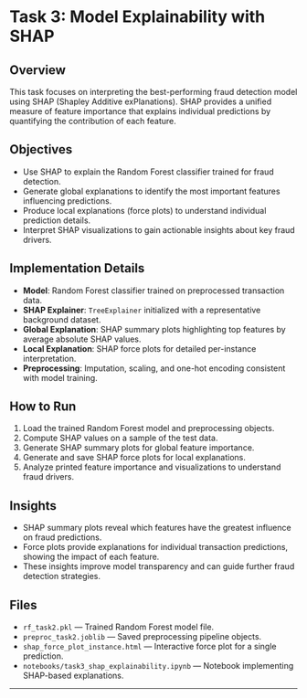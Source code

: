 # Task 3: Model Explainability with SHAP

## Overview

This task focuses on interpreting the best-performing fraud detection model using SHAP (Shapley Additive exPlanations). SHAP provides a unified measure of feature importance that explains individual predictions by quantifying the contribution of each feature.

## Objectives

- Use SHAP to explain the Random Forest classifier trained for fraud detection.
- Generate global explanations to identify the most important features influencing predictions.
- Produce local explanations (force plots) to understand individual prediction details.
- Interpret SHAP visualizations to gain actionable insights about key fraud drivers.

## Implementation Details

- **Model**: Random Forest classifier trained on preprocessed transaction data.
- **SHAP Explainer**: `TreeExplainer` initialized with a representative background dataset.
- **Global Explanation**: SHAP summary plots highlighting top features by average absolute SHAP values.
- **Local Explanation**: SHAP force plots for detailed per-instance interpretation.
- **Preprocessing**: Imputation, scaling, and one-hot encoding consistent with model training.

## How to Run

1. Load the trained Random Forest model and preprocessing objects.
2. Compute SHAP values on a sample of the test data.
3. Generate SHAP summary plots for global feature importance.
4. Generate and save SHAP force plots for local explanations.
5. Analyze printed feature importance and visualizations to understand fraud drivers.

## Insights

- SHAP summary plots reveal which features have the greatest influence on fraud predictions.
- Force plots provide explanations for individual transaction predictions, showing the impact of each feature.
- These insights improve model transparency and can guide further fraud detection strategies.

## Files

- `rf_task2.pkl` — Trained Random Forest model file.
- `preproc_task2.joblib` — Saved preprocessing pipeline objects.
- `shap_force_plot_instance.html` — Interactive force plot for a single prediction.
- `notebooks/task3_shap_explainability.ipynb` — Notebook implementing SHAP-based explanations.

---


